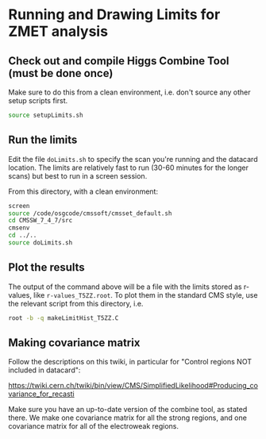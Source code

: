 # Running and Drawing Limits for ZMET analysis

## Check out and compile Higgs Combine Tool (must be done once)

Make sure to do this from a clean environment, i.e. don't source any other setup scripts first.

``` bash
source setupLimits.sh
```

## Run the limits

Edit the file `doLimits.sh` to specify the scan you're running and the datacard location.
The limits are relatively fast to run (30-60 minutes for the longer scans) but best to run in a screen session.

From this directory, with a clean environment:
``` bash
screen
source /code/osgcode/cmssoft/cmsset_default.sh
cd CMSSW_7_4_7/src
cmsenv
cd ../..
source doLimits.sh
```

## Plot the results

The output of the command above will be a file with the limits stored as r-values, like `r-values_T5ZZ.root`.
To plot them in the standard CMS style, use the relevant script from this directory, i.e.
``` bash
root -b -q makeLimitHist_T5ZZ.C
```

## Making covariance matrix

Follow the descriptions on this twiki, in particular for "Control regions NOT included in datacard":

https://twiki.cern.ch/twiki/bin/view/CMS/SimplifiedLikelihood#Producing_covariance_for_recasti

Make sure you have an up-to-date version of the combine tool, as stated there.  We make one covariance matrix for all the strong regions, and one covariance matrix for all of the electroweak regions.
